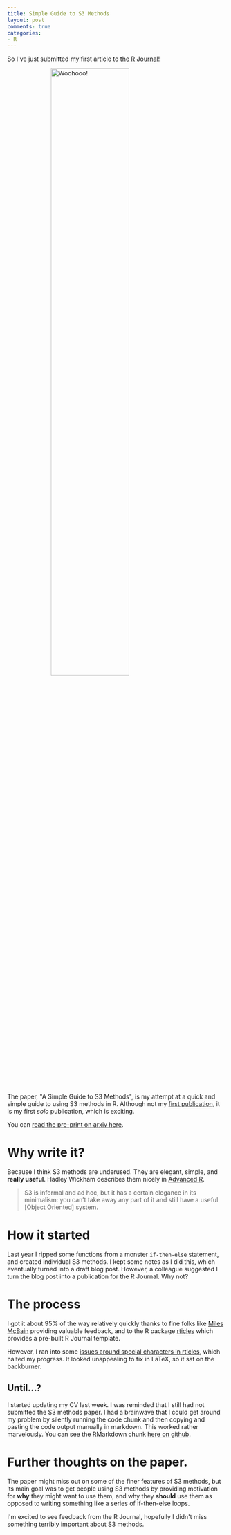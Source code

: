 ```yaml
---
title: Simple Guide to S3 Methods
layout: post
comments: true
categories:
- R
---
```


So I've just submitted my first article to [the R Journal](https://journal.r-project.org/)!

<div style="width: auto">
<img src = "https://media.giphy.com/media/1PMVNNKVIL8Ig/giphy.gif" alt = "Woohooo!" style="margin: 0px auto;display:block; width: 60%;max-height: 60%; PADDING-BOTTOM: 15px"/>
</div>

The paper, "A Simple Guide to S3 Methods", is my attempt at a quick and simple guide to using S3 methods in R.  Although not my [first publication](bmjopen.bmj.com/content/5/6/e007450.full), it is my first _solo_ publication, which is exciting.

You can [read the pre-print on arxiv here](https://arxiv.org/abs/1608.07161).

# Why write it?

Because I think S3 methods are underused. They are elegant, simple, and **really useful**. Hadley Wickham describes them nicely in [Advanced R](http://adv-r.had.co.nz/OO-essentials.html#s3).

> S3 is informal and ad hoc, but it has a certain elegance in its minimalism: you can’t take away any part of it and still have a useful [Object Oriented] system.

# How it started

Last year I ripped some functions from a monster `if-then-else` statement, and created individual S3 methods. I kept some notes as I did this, which eventually turned into a draft blog post. However, a colleague suggested I turn the blog post into a publication for the R Journal. Why not?

# The process

I got it about 95% of the way relatively quickly thanks to fine folks like [Miles McBain](https://github.com/MilesMcBain) providing valuable feedback, and to the R package [rticles](https://github.com/rstudio/rticles) which provides a pre-built R Journal template.

However, I ran into some [issues around special characters in rticles](https://github.com/rstudio/rticles/issues/70), which halted my progress. It looked unappealing to fix in LaTeX, so it sat on the backburner.

## Until...?

I started updating my CV last week. I was reminded that I still had not submitted the S3 methods paper. I had a brainwave that I could get around my problem by silently running the code chunk and then copying and pasting the code output manually in markdown. This worked rather marvelously. You can see the RMarkdown chunk [here on github](https://raw.githubusercontent.com/njtierney/A-Simple-Guide-to-S3-Methods/master/SimpleS3.Rmd).

# Further thoughts on the paper.

The paper might miss out on some of the finer features of S3 methods, but its main goal was to get people using S3 methods by providing motivation for __why__ they might want to use them, and why they __should__ use them as opposed to writing something like a series of if-then-else loops.

I'm excited to see feedback from the R Journal, hopefully I didn't miss something terribly important about S3 methods.
